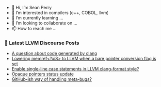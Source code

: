 - 👋 Hi, I’m Sean Perry
- 👀 I’m interested in compilers (c++, COBOL, llvm)
- 🌱 I’m currently learning ...
- 💞️ I’m looking to collaborate on ...
- 📫 How to reach me ...

<!---
s66perry/s66perry is a ✨ special ✨ repository because its `README.md` (this file) appears on your GitHub profile.
You can click the Preview link to take a look at your changes.
--->
### 📕 Latest LLVM Discourse Posts

<!-- DISCOURSE-LLVM:START -->
- [A question about code generated by clang](https://discourse.llvm.org/t/a-question-about-code-generated-by-clang/61121#post_3)
- [Lowering memref&lt;?xi8&gt; to LLVM when a bare pointer conversion flag is set](https://discourse.llvm.org/t/lowering-memref-xi8-to-llvm-when-a-bare-pointer-conversion-flag-is-set/61134#post_7)
- [Enable single-line case statements in LLVM clang-format style?](https://discourse.llvm.org/t/enable-single-line-case-statements-in-llvm-clang-format-style/61062#post_10)
- [Opaque pointers status update](https://discourse.llvm.org/t/opaque-pointers-status-update/60296#post_17)
- [GitHub-ish way of handling meta-bugs?](https://discourse.llvm.org/t/github-ish-way-of-handling-meta-bugs/60696#post_5)
<!-- DISCOURSE-LLVM:END -->

